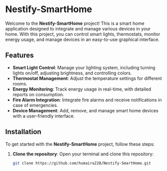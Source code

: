 # Nestify-SmartHome

Welcome to the **Nestify-SmartHome** project! This is a smart home application designed to integrate and manage various devices in your home. With this project, you can control smart lights, thermostats, monitor energy usage, and manage devices in an easy-to-use graphical interface.

## Features

- **Smart Light Control**: Manage your lighting system, including turning lights on/off, adjusting brightness, and controlling colors.
- **Thermostat Management**: Adjust the temperature settings for different rooms.
- **Energy Monitoring**: Track energy usage in real-time, with detailed reports on consumption.
- **Fire Alarm Integration**: Integrate fire alarms and receive notifications in case of emergencies.
- **Device Management**: Add, remove, and manage smart home devices with a user-friendly interface.

## Installation

To get started with the **Nestify-SmartHome** project, follow these steps:

1. **Clone the repository**:
   Open your terminal and clone this repository:
   ```bash
   git clone https://github.com/humaira228/Nestify-SmartHome.git
